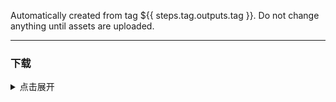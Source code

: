 Automatically created from tag ${{ steps.tag.outputs.tag }}. Do not change anything until assets are
uploaded.

----

### 下载

<details>
<summary>点击展开</summary>

[//]: # (注意, `checkLatestVersion` 有字符串处理, 修改标题和分隔符前务必查询)

[github-win-x64]: https://github.com/open-ani/ani/releases/download/${{steps.tag.outputs.tag}}/ani-${{steps.tag-version.outputs.substring}}-windows-x86_64.zip

[github-mac-x64]: https://github.com/open-ani/ani/releases/download/${{steps.tag.outputs.tag}}/ani-${{steps.tag-version.outputs.substring}}-macos-x86_64.dmg

[github-mac-aarch64]: https://github.com/open-ani/ani/releases/download/${{steps.tag.outputs.tag}}/ani-${{steps.tag-version.outputs.substring}}-macos-aarch64.dmg

[github-android]: https://github.com/open-ani/ani/releases/download/${{steps.tag.outputs.tag}}/ani-${{steps.tag-version.outputs.substring}}.apk

[cf-win-x64]: https://d.myani.org/${{steps.tag.outputs.tag}}/ani-${{steps.tag-version.outputs.substring}}-windows-x86_64.zip

[cf-mac-x64]: https://d.myani.org/${{steps.tag.outputs.tag}}/ani-${{steps.tag-version.outputs.substring}}-macos-x86_64.dmg

[cf-mac-aarch64]: https://d.myani.org/${{steps.tag.outputs.tag}}/ani-${{steps.tag-version.outputs.substring}}-macos-aarch64.dmg

[cf-android]: https://d.myani.org/${{steps.tag.outputs.tag}}/ani-${{steps.tag-version.outputs.substring}}.apk

[ghproxy-win-x64]: https://mirror.ghproxy.com/?q=https%3A%2F%2Fgithub.com%2Fopen-ani%2Fani%2Freleases%2Fdownload%2F${{steps.tag.outputs.tag}}%2Fani-${{steps.tag-version.outputs.substring}}-windows-x86_64.zip

[ghproxy-mac-x64]: https://mirror.ghproxy.com/?q=https%3A%2F%2Fgithub.com%2Fopen-ani%2Fani%2Freleases%2Fdownload%2F${{steps.tag.outputs.tag}}%2Fani-${{steps.tag-version.outputs.substring}}-macos-x86_64.dmg

[ghproxy-mac-aarch64]: https://mirror.ghproxy.com/?q=https%3A%2F%2Fgithub.com%2Fopen-ani%2Fani%2Freleases%2Fdownload%2F${{steps.tag.outputs.tag}}%2Fani-${{steps.tag-version.outputs.substring}}-macos-aarch64.dmg

[ghproxy-android]: https://mirror.ghproxy.com/?q=https%3A%2F%2Fgithub.com%2Fopen-ani%2Fani%2Freleases%2Fdownload%2F${{steps.tag.outputs.tag}}%2Fani-${{steps.tag-version.outputs.substring}}.apk

[qb-enhanced]: https://github.com/c0re100/qBittorrent-Enhanced-Edition/releases/latest

PC 目前默认只使用在线数据源。
若本机装有 qBittorrent 或 [qBittorrent Enhanced][qb-enhanced], 则可额外支持 BT 数据源。注意，本功能仍在测试中。
可在设置中配置 qBittorrent 连接方式, 随后可在数据源设置中启用 BT 数据源。

PC 首次播放在线数据源时, 可能需要加载 10-30 秒。

| 操作系统                    | 全球                           | 中国大陆                                             | 
|-------------------------|------------------------------|--------------------------------------------------|
| Windows x86_64          | [GitHub][github-win-x64]     | [主线][cf-win-x64] / [备线][ghproxy-win-x64]         |
| macOS x86_64 (Intel 芯片) | [GitHub][github-mac-x64]     | [主线][cf-mac-x64] / [备线][ghproxy-mac-x64]         |
| macOS aarch64 (M 系列芯片)  | [GitHub][github-mac-aarch64] | [主线][cf-mac-aarch64] / [备线][ghproxy-mac-aarch64] |
| Android APK aarch64     | [GitHub][github-android]     | [主线][cf-android] / [备线][ghproxy-android]         |

扫描二维码下载 Android 版本：

[github-android-qr]: https://github.com/open-ani/ani/releases/download/${{steps.tag.outputs.tag}}/ani-${{steps.tag-version.outputs.substring}}.apk.github.qrcode.png

[cf-android-qr]: https://d.myani.org/${{steps.tag.outputs.tag}}/ani-${{steps.tag-version.outputs.substring}}.apk.cloudflare.qrcode.png

| 全球                           | 中国大陆                         |
|------------------------------|------------------------------|
| ![GitHub][github-android-qr] | ![Cloudflare][cf-android-qr] |

</details>
